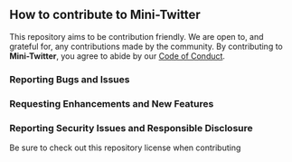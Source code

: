## How to contribute to Mini-Twitter
This repository aims to be contribution friendly. We are open to, and grateful for, any contributions made by the community. By contributing to **Mini-Twitter**, you agree to abide by our [Code of Conduct](https://github.com/jasont2022/twitter/blob/master/CODE_OF_CONDUCT.md).

### Reporting Bugs and Issues

### Requesting Enhancements and New Features

### Reporting Security Issues and Responsible Disclosure

Be sure to check out this repository license when contributing
